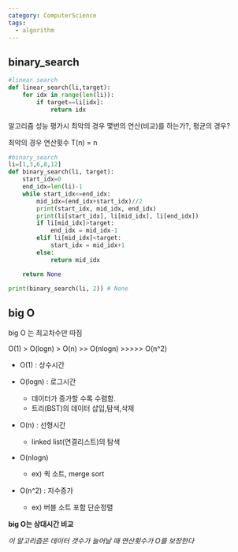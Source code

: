 ```yaml
---
category: ComputerScience
tags:
  - algorithm
---
```


## binary_search

~~~python
#linear search
def linear_search(li,target):
    for idx in range(len(li)):
        if target==li[idx]:
            return idx
~~~

알고리즘 성능 평가시 최악의 경우 몇번의 연산(비교)를 하는가?, 평균의 경우?

최악의 경우 연산횟수 T(n) = n

~~~python
#binary_search
li=[1,3,6,8,12]
def binary_search(li, target):
    start_idx=0
    end_idx=len(li)-1
    while start_idx<=end_idx:
        mid_idx=(end_idx+start_idx)//2
        print(start_idx, mid_idx, end_idx)
        print(li[start_idx], li[mid_idx], li[end_idx])
        if li[mid_idx]>target:
            end_idx = mid_idx-1
        elif li[mid_idx]<target:
            start_idx = mid_idx+1
        else:
            return mid_idx

    return None

print(binary_search(li, 2)) # None
~~~

## big O

big O 는 최고차수만 따짐

O(1) > O(logn) > O(n) >> O(nlogn) >>>>> O(n^2)

- O(1) : 상수시간

- O(logn) : 로그시간
  - 데이터가 증가할 수록 수렴함.
  - 트리(BST)의 데이터 삽입,탐색,삭제

- O(n) : 선형시간
  - linked list(연결리스트)의 탐색

- O(nlogn)
  - ex) 퀵 소트, merge sort

- O(n^2) : 지수증가
  - ex) 버블 소트 포함 단순정렬

**big O는 상대시간 비교**

_이 알고리즘은 데이터 갯수가 늘어날 때 연산횟수가 O를 보장한다_


